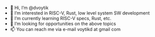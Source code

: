 - 👋 Hi, I’m @dvoytik
- 👀 I’m interested in RISC-V, Rust, low level system SW development
- 🌱 I’m currently learning RISC-V specs, Rust, etc.
- 💞️ I’m looking for opportunities on the above topics
- 📫 You can reach me via e-mail voytikd at gmail com

<!---
dvoytik/dvoytik is a ✨ special ✨ repository because its `README.md` (this file) appears on your GitHub profile.
You can click the Preview link to take a look at your changes.
--->
